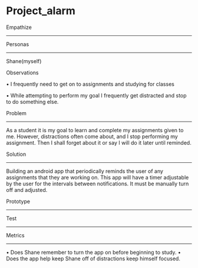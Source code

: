 # Project_alarm
Empathize
_____________________
Personas
_____________________
Shane(myself)

Observations

  •	I frequently need to get on to assignments and studying for classes
  
  •	While attempting to perform my goal I frequently get distracted and stop to do something else.

Problem
______________________
As a student it is my goal to learn and complete my assignments given to me. However, distractions often come about, and I stop performing my assignment. Then I shall forget about it or say I will do it later until reminded.

Solution
_________________________
Building an android app that periodically reminds the user of any assignments that they are working on. This app will have a timer adjustable by the user for the intervals between notifications. It must be manually turn off and adjusted.

Prototype 
_____________________________

Test
____________________________
Metrics
___________________________
• Does Shane remember to turn the app on before beginning to study.
• Does the app help keep Shane off of distractions keep himself focused.
